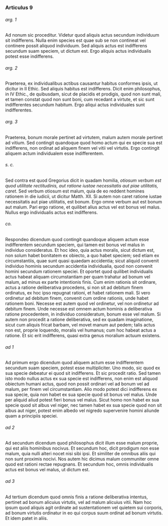 ### Articulus 9

###### arg. 1
Ad nonum sic proceditur. Videtur quod aliquis actus secundum individuum sit indifferens. Nulla enim species est quae sub se non contineat vel continere possit aliquod individuum. Sed aliquis actus est indifferens secundum suam speciem, ut dictum est. Ergo aliquis actus individualis potest esse indifferens.

###### arg. 2
Praeterea, ex individualibus actibus causantur habitus conformes ipsis, ut dicitur in II Ethic. Sed aliquis habitus est indifferens. Dicit enim philosophus, in IV Ethic., de quibusdam, sicut de placidis et prodigis, quod non sunt mali, et tamen constat quod non sunt boni, cum recedant a virtute, et sic sunt indifferentes secundum habitum. Ergo aliqui actus individuales sunt indifferentes.

###### arg. 3
Praeterea, bonum morale pertinet ad virtutem, malum autem morale pertinet ad vitium. Sed contingit quandoque quod homo actum qui ex specie sua est indifferens, non ordinat ad aliquem finem vel vitii vel virtutis. Ergo contingit aliquem actum individualem esse indifferentem.

###### s. c.
Sed contra est quod Gregorius dicit in quadam homilia, *otiosum verbum est quod utilitate rectitudinis, aut ratione iustae necessitatis aut piae utilitatis, caret*. Sed verbum otiosum est malum, quia de eo reddent homines rationem in die iudicii, ut dicitur Matth. XII. Si autem non caret ratione iustae necessitatis aut piae utilitatis, est bonum. Ergo omne verbum aut est bonum aut malum. Pari ergo ratione, et quilibet alius actus vel est bonus vel malus. Nullus ergo individualis actus est indifferens.

###### co.
Respondeo dicendum quod contingit quandoque aliquem actum esse indifferentem secundum speciem, qui tamen est bonus vel malus in individuo consideratus. Et hoc ideo, quia actus moralis, sicut dictum est, non solum habet bonitatem ex obiecto, a quo habet speciem; sed etiam ex circumstantiis, quae sunt quasi quaedam accidentia; sicut aliquid convenit individuo hominis secundum accidentia individualia, quod non convenit homini secundum rationem speciei. Et oportet quod quilibet individualis actus habeat aliquam circumstantiam per quam trahatur ad bonum vel malum, ad minus ex parte intentionis finis. Cum enim rationis sit ordinare, actus a ratione deliberativa procedens, si non sit ad debitum finem ordinatus, ex hoc ipso repugnat rationi, et habet rationem mali. Si vero ordinetur ad debitum finem, convenit cum ordine rationis, unde habet rationem boni. Necesse est autem quod vel ordinetur, vel non ordinetur ad debitum finem. Unde necesse est omnem actum hominis a deliberativa ratione procedentem, in individuo consideratum, bonum esse vel malum. Si autem non procedit a ratione deliberativa, sed ex quadam imaginatione, sicut cum aliquis fricat barbam, vel movet manum aut pedem; talis actus non est, proprie loquendo, moralis vel humanus; cum hoc habeat actus a ratione. Et sic erit indifferens, quasi extra genus moralium actuum existens.

###### ad 1
Ad primum ergo dicendum quod aliquem actum esse indifferentem secundum suam speciem, potest esse multipliciter. Uno modo, sic quod ex sua specie debeatur ei quod sit indifferens. Et sic procedit ratio. Sed tamen isto modo nullus actus ex sua specie est indifferens, non enim est aliquod obiectum humani actus, quod non possit ordinari vel ad bonum vel ad malum, per finem vel circumstantiam. Alio modo potest dici indifferens ex sua specie, quia non habet ex sua specie quod sit bonus vel malus. Unde per aliquid aliud potest fieri bonus vel malus. Sicut homo non habet ex sua specie quod sit albus vel niger, nec tamen habet ex sua specie quod non sit albus aut niger, potest enim albedo vel nigredo supervenire homini aliunde quam a principiis speciei.

###### ad 2
Ad secundum dicendum quod philosophus dicit illum esse malum proprie, qui est aliis hominibus nocivus. Et secundum hoc, dicit prodigum non esse malum, quia nulli alteri nocet nisi sibi ipsi. Et similiter de omnibus aliis qui non sunt proximis nocivi. Nos autem hic dicimus malum communiter omne quod est rationi rectae repugnans. Et secundum hoc, omnis individualis actus est bonus vel malus, ut dictum est.

###### ad 3
Ad tertium dicendum quod omnis finis a ratione deliberativa intentus, pertinet ad bonum alicuius virtutis, vel ad malum alicuius vitii. Nam hoc ipsum quod aliquis agit ordinate ad sustentationem vel quietem sui corporis, ad bonum virtutis ordinatur in eo qui corpus suum ordinat ad bonum virtutis. Et idem patet in aliis.

